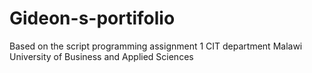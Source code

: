 # Gideon-s-portifolio
Based on the script programming assignment 1 CIT department Malawi University of Business and Applied Sciences

